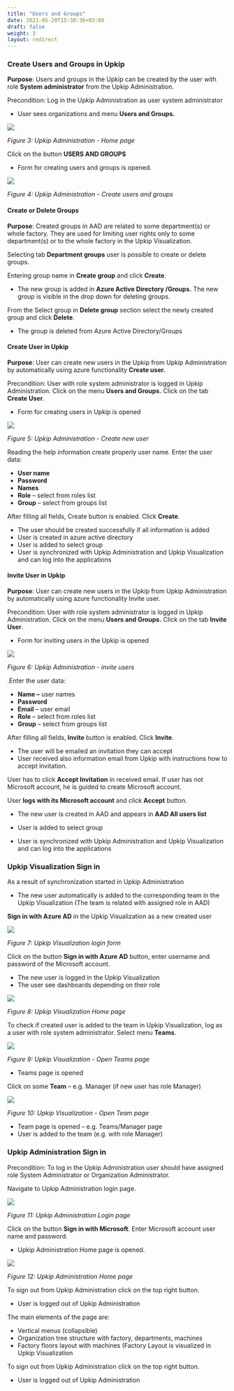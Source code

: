 ```yaml
---
title: "Users and Groups"
date: 2021-05-20T15:38:36+03:00
draft: false
weight: 3
layout: redirect
---
```


### Create Users and Groups in Upkip
**Purpose**: Users and groups in the Upkip can be created by the user with role **System administrator** from the Upkip Administration.

Precondition: Log in the Upkip Administration as user system administrator

- User sees organizations and menu **Users and Groups.** 

![](/images/Aspose.Words.c55b6b06-cf77-4ce6-bf35-b1bd3972243e.005.png)

*Figure 3: Upkip Administration - Home page*

Click on the button **USERS AND GROUPS**

- Form for creating users and groups is opened.

![](/images/Aspose.Words.c55b6b06-cf77-4ce6-bf35-b1bd3972243e.006.png)

*Figure 4: Upkip Administration - Create users and groups*

#### Create or Delete Groups
**Purpose**: Created groups in AAD are related to some department(s) or whole factory. They are used for limiting user rights only to some department(s) or to the whole factory in the Upkip Visualization.

Selecting tab **Department groups** user is possible to create or delete groups.

Entering group name in **Create group** and click **Create**. 

- The new group is added in **Azure Active Directory /Groups.** The new group is visible in the drop down for deleting groups.

From the Select group in **Delete group** section select the newly created group and click **Delete**.

- The group is deleted from Azure Active Directory/Groups
#### Create User in Upkip
**Purpose**: User can create new users in the Upkip from Upkip Administration by automatically using azure functionality **Create user.**

Precondition: User with role system administrator is logged in Upkip Administration. Click on the menu **Users and Groups.** Click on the tab **Create User**. 

- Form for creating users in Upkip is opened

![](/images/Aspose.Words.c55b6b06-cf77-4ce6-bf35-b1bd3972243e.007.png)

*Figure 5: Upkip Administration - Create new user*

Reading the help information create properly user name. Enter the user data:

- **User name**
- **Password**
- **Names**
- **Role** – select from roles list
- **Group** – select from groups list

After filling all fields, Create button is enabled. Click **Create**. 

- The user should be created successfully if all information is added
- User is created in azure active directory
- User is added to select group
- User is synchronized with Upkip Administration and Upkip Visualization and can log into the applications
#### Invite User in Upkip
**Purpose**: User can create new users in the Upkip from Upkip Administration by automatically using azure functionality Invite user.

Precondition: User with role system administrator is logged in Upkip Administration. Click on the menu **Users and Groups.** Click on the tab **Invite User**. 

- Form for inviting users in the Upkip is opened

![](/images/Aspose.Words.c55b6b06-cf77-4ce6-bf35-b1bd3972243e.008.png)

*Figure 6: Upkip Administration - invite users*

.Enter the user data:

- **Name –** user names
- **Password**
- **Email** – user email
- **Role** – select from roles list
- **Group** – select from groups list

After filling all fields, **Invite** button is enabled. Click **Invite**. 

- The user will be emailed an invitation they can accept 
- User received also information email from Upkip with instructions how to accept invitation.

User has to click **Accept Invitation** in received email. If user has not Microsoft account, he is guided to create Microsoft account.

User **logs with its Microsoft account** and click **Accept** button. 

- The new user is created in AAD and appears in **AAD All users list** 

- User is added to select group
- User is synchronized with Upkip Administration and Upkip Visualization and can log into the applications


### Upkip Visualization Sign in
As a result of synchronization started in Upkip Administration

- The new user automatically is added to the corresponding team in the Upkip Visualization (The team is related with assigned role in AAD)

**Sign in with Azure AD** in the Upkip Visualization as a new created user

![](/images/Aspose.Words.c55b6b06-cf77-4ce6-bf35-b1bd3972243e.009.png)

*Figure 7: Upkip Visualization login form*

Click on the button **Sign in with Azure AD** button, enter username and password of the Microsoft account.

- The new user is logged in the Upkip Visualization
- The user see dashboards depending on their role 

![](/images/Aspose.Words.c55b6b06-cf77-4ce6-bf35-b1bd3972243e.010.png)

*Figure 8: Upkip Visualization Home page*

To check if created user is added to the team in Upkip Visualization, log as a user with role system administrator. Select menu **Teams**.

![](/images/Aspose.Words.c55b6b06-cf77-4ce6-bf35-b1bd3972243e.011.png)

*Figure 9: Upkip Visualization - Open Teams page*

- Teams page is opened

Click on some **Team** – e.g. Manager (if new user has role Manager)

![](/images/Aspose.Words.c55b6b06-cf77-4ce6-bf35-b1bd3972243e.012.png)

*Figure 10: Upkip Visualization - Open Team page*

- Team page is opened – e.g. Teams/Manager page
- User is added to the team (e.g. with role Manager)

### Upkip Administration Sign in
Precondition: To log in the Upkip Administration user should have assigned role System Administrator or Organization Administrator.

Navigate to Upkip Administration login page.

![](/images/Aspose.Words.c55b6b06-cf77-4ce6-bf35-b1bd3972243e.003.png)

*Figure 11: Upkip Administration Login page*

Click on the button **Sign in with Microsoft**. Enter Microsoft account user name and password.

- Upkip Administration Home page is opened. 

![](/images/Aspose.Words.c55b6b06-cf77-4ce6-bf35-b1bd3972243e.013.png)

*Figure 12: Upkip Administration Home page*

To sign out from Upkip Administration click on the top right button. 

- User is logged out of Upkip Administration

The main elements of the page are:

- Vertical menus (collapsible)
- Organization tree structure with factory, departments, machines
- Factory floors layout with machines (Factory Layout is visualized in Upkip Visualization

To sign out from Upkip Administration click on the top right button. 

- User is logged out of Upkip Administration